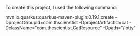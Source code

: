 To create this project, I used the following command:

mvn io.quarkus:quarkus-maven-plugin:0.19.1:create 
    -DprojectGroupId=com.thscienstist 
    -DprojectArtifactId=cat
    -DclassName="com.thescientist.CatResource" 
    -Dpath="/lotty"